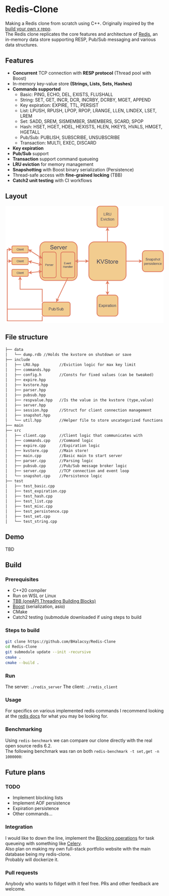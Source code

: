 # Redis-Clone
Making a Redis clone from scratch using C++. Originally inspired by the [build your own x repo](https://github.com/codecrafters-io/build-your-own-x).  
The Redis clone replicates the core features and architecture of [Redis](https://redis.io/docs/latest/), an in-memory data store supporting RESP, Pub/Sub messaging and various data structures.

## Features
- **Concurrent** TCP connection with **RESP protocol** (Thread pool with Boost)
- In-memory key-value store **(Strings, Lists, Sets, Hashes)**
- **Commands supported**
  - Basic: PING, ECHO, DEL, EXISTS, FLUSHALL
  - String: SET, GET, INCR, DCR, INCRBY, DCRBY, MGET, APPEND
  - Key expiration: EXPIRE, TTL, PERSIST
  - List: LPUSH, RPUSH, LPOP, RPOP, LRANGE, LLEN, LINDEX, LSET, LREM
  - Set: SADD, SREM, SISMEMBER, SMEMBERS, SCARD, SPOP
  - Hash: HSET, HGET, HDEL, HEXISTS, HLEN, HKEYS, HVALS, HMGET, HGETALL
  - Pub/Sub: PUBLISH, SUBSCRIBE, UNSUBSCRIBE
  - Transaction: MULTI, EXEC, DISCARD
- **Key expiration**
- **Pub/Sub** support
- **Transaction** support command queueing
- **LRU eviction** for memory management
- **Snapshotting** with Boost binary serialization (Persistence)
- Thread-safe access with **fine-grained locking** (TBB)
- **Catch2 unit testing** with CI workflows

## Layout
![Project design layout](img/syslayout.png)

## File structure
```
├── data
│   └── dump.rdb //Holds the kvstore on shutdown or save
├── include
│   ├── LRU.hpp         //Eviction logic for max key limit
│   ├── commands.hpp 
│   ├── config.h        //Consts for fixed values (can be tweaked)
│   ├── expire.hpp 
│   ├── kvstore.hpp
│   ├── parser.hpp
│   ├── pubsub.hpp
│   ├── respvalue.hpp   //Is the value in the kvstore (type,value)
│   ├── server.hpp 
│   ├── session.hpp     //Struct for client connection management
│   ├── snapshot.hpp 
│   └── util.hpp        //Helper file to store uncategorized functions
├── main
├── src
│   ├── client.cpp      //Client logic that communicates with 
│   ├── commands.cpp    //Command logic
│   ├── expire.cpp      //Expiration logic
│   ├── kvstore.cpp     //Main store!
│   ├── main.cpp        //Basic main to start server
│   ├── parser.cpp      //Parsing logic
│   ├── pubsub.cpp      //Pub/Sub message broker logic
│   ├── server.cpp      //TCP connection and event loop
│   └── snapshot.cpp    //Persistence logic
├── test                 
│   ├── test_basic.cpp
│   ├── test_expiration.cpp
│   ├── test_hash.cpp
│   ├── test_list.cpp
│   ├── test_misc.cpp
│   ├── test_persistence.cpp
│   ├── test_set.cpp
│   └── test_string.cpp
```

## Demo
TBD

## Build

### Prerequisites
- C++20 compiler
- Run on WSL or Linux
- [TBB (oneAPI Threading Building Blocks)](https://github.com/oneapi-src/oneTBB)
- [Boost](https://www.boost.org/) (serialization, asio)
- CMake
- Catch2 testing (submodule downloaded if using steps to build

### Steps to build
```sh
git clone https://github.com/BHalacsy/Redis-Clone
cd Redis-Clone
git submodule update --init -recursive
cmake .
cmake --build .
```

### Run
The server:
```./redis_server```
The client:
```./redis_client```

### Usage
For specifics on various implemented redis commands I recommend looking at the [redis docs](https://redis.io/docs/latest/commands) for what you may be looking for.

### Benchmarking
Using ```redis-benchmark``` we can compare our clone directly with the real open source redis 6.2.  
The following benchmark was ran on both ```redis-benchmark -t set,get -n 1000000```:



## Future plans

### TODO
- Implement blocking lists
- Implement AOF persistence
- Expiration persistence
- Other commands...

### Integration

I would like to down the line, implement the [Blocking operations](https://redis.io/docs/latest/develop/data-types/lists/#blocking-operations-on-lists) for task queueing with something like [Celery](https://docs.celeryq.dev/en/main/getting-started/introduction.html).  
Also plan on making my own full-stack portfolio website with the main database being my redis-clone.  
Probably will dockerize it.

### Pull requests
Anybody who wants to fidget with it feel free. PRs and other feedback are welcome.
